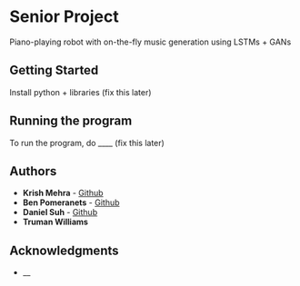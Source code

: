 # Senior Project

Piano-playing robot with on-the-fly music generation using LSTMs + GANs

## Getting Started

Install python + libraries (fix this later)

## Running the program

To run the program, do ____ (fix this later)

## Authors

  - **Krish Mehra** - [Github](https://github.com/kmehra05) 
  - **Ben Pomeranets** - [Github](https://github.com/benpomeranets)
  - **Daniel Suh** - [Github](https://github.com/23danielsuh) 
  - **Truman Williams**

## Acknowledgments

  - __
